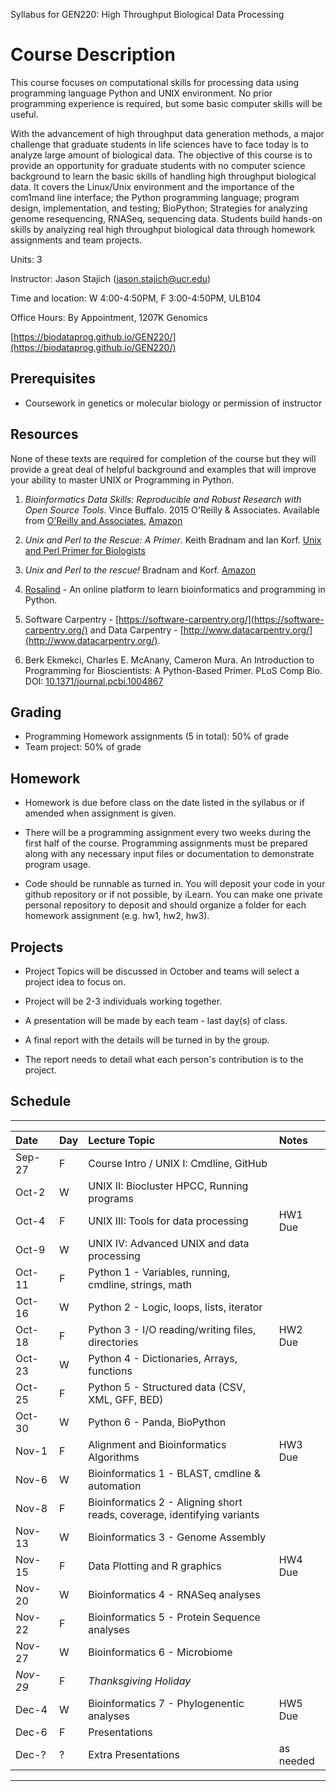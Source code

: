 Syllabus for GEN220: High Throughput Biological Data Processing

Course Description
==================

This course focuses on computational skills for processing data using
programming language Python and UNIX environment. No prior programming
experience is required, but some basic computer skills will be useful.

With the advancement of high throughput data generation methods, a
major challenge that graduate students in life sciences have to face
today is to analyze large amount of biological data. The objective of
this course is to provide an opportunity for graduate students with no
computer science background to learn the basic skills of handling high
throughput biological data. It covers the Linux/Unix environment and
the importance of the com1mand line interface; the Python programming
language; program design, implementation, and testing; BioPython;
Strategies for analyzing genome resequencing, RNASeq, sequencing data.
Students build hands-on skills by analyzing real high throughput
biological data through homework assignments and team projects.

Units: 3

Instructor: Jason Stajich (jason.stajich@ucr.edu)

Time and location: W 4:00-4:50PM, F 3:00-4:50PM, ULB104

Office Hours: By Appointment, 1207K Genomics

[https://biodataprog.github.io/GEN220/](https://biodataprog.github.io/GEN220/)

Prerequisites
-------------
* Coursework in genetics or molecular biology or permission of instructor

Resources
---------

None of these texts are required for completion of the course but they
will provide a great deal of helpful background and examples that will
improve your ability to master UNIX or Programming in Python.

   1. _Bioinformatics Data Skills: Reproducible and Robust Research
      with Open Source Tools_. Vince Buffalo. 2015 O'Reilly &
      Associates. Available from [O'Reilly and Associates](http://shop.oreilly.com/product/0636920030157.do),
      [Amazon](http://amazon.com/Bioinformatics-Data-Skills-Reproducible-Research/dp/1449367372)

   2. _Unix and Perl to the Rescue: A Primer_. Keith Bradnam and Ian
      Korf. [Unix and Perl Primer for Biologists](http://korflab.ucdavis.edu/unix_and_Perl/)

   3. _Unix and Perl to the rescue!_ Bradnam and
      Korf. [Amazon](https://www.amazon.com/gp/product/0521169828?tag=keithbradnamc-20)

   4. [Rosalind](http://rosalind.info/problems/locations/) - An online platform to learn bioinformatics and programming in Python.

   5. Software Carpentry -
      [https://software-carpentry.org/](https://software-carpentry.org/)
      and Data Carpentry - [http://www.datacarpentry.org/](http://www.datacarpentry.org/).

   6. Berk Ekmekci, Charles E. McAnany, Cameron Mura. An Introduction to Programming for Bioscientists: A Python-Based Primer. PLoS Comp Bio. DOI: [10.1371/journal.pcbi.1004867](https://doi.org/10.1371/journal.pcbi.1004867)


Grading
-------

* Programming Homework assignments (5 in total): 50% of grade
* Team project: 50% of grade

Homework
--------

* Homework is due before class on the date listed in the syllabus or if amended when assignment is given.

* There will be a programming assignment every two weeks during the first half of the course.
  Programming assignments must be prepared along with any necessary input files or documentation to demonstrate program usage.

* Code should be runnable as turned in. You will deposit your code in
  your github repository or if not possible, by iLearn. You can make
  one private personal repository to deposit and should organize a
  folder for each homework assignment (e.g. hw1, hw2, hw3).

Projects
--------

* Project Topics will be discussed in October and teams will select a project idea to focus on.

* Project will be 2-3 individuals working together.

* A presentation will be made by each team - last day(s) of class.

* A final report with the details will be turned in by the group.

* The report needs to detail what each person's contribution is to the
  project.

Schedule
--------

----------
| Date	| Day |	Lecture Topic	|	Notes
| :------ | :---- | :---------------------- | :------------ |
| Sep-27 |	F	|	Course Intro / UNIX I: Cmdline, GitHub	|	|
| Oct-2	|	W	|	UNIX II: Biocluster HPCC, Running programs |	|
| Oct-4	|	F	|	UNIX III: Tools for data processing	| HW1 Due |
| Oct-9	|	W	|	UNIX IV: Advanced UNIX and data processing	|	|
| Oct-11	|	F	|	Python 1 - Variables, running, cmdline, strings, math	|  |
| Oct-16	|	W	|	Python 2 - Logic, loops, lists, iterator	|	|
| Oct-18	|	F	|	Python 3 - I/O reading/writing files, directories	| HW2 Due |
| Oct-23	|	W	|	Python 4 - Dictionaries, Arrays, functions |	|
| Oct-25	|	F	|	Python 5 - Structured data (CSV, XML, GFF, BED)	| 	|
| Oct-30	|	W	|	Python 6 - Panda, BioPython	|	|
| Nov-1	|	F	|	Alignment and Bioinformatics Algorithms	| HW3 Due	|
| Nov-6	|	W	|	Bioinformatics 1 - BLAST, cmdline & automation	|	|
| Nov-8 |	F	|	Bioinformatics 2 - Aligning short reads, coverage, identifying variants	|	|
| Nov-13	|	W	|	Bioinformatics 3 - Genome Assembly 	| |
| Nov-15 |	F	|	Data Plotting and R graphics  |	HW4 Due |
| Nov-20	|	W	| Bioinformatics 4 - RNASeq analyses  |	|
| Nov-22	|	F	|	Bioinformatics 5  - Protein Sequence analyses |	|
| Nov-27	|	W	| Bioinformatics 6  - Microbiome |	|
| *Nov-29*	|	F	| *Thanksgiving Holiday* |		|
| Dec-4	|	W	| Bioinformatics 7 - Phylogenentic analyses | HW5 Due |
| Dec-6	|	F	|	Presentations	|	  |
| Dec-? | ? | Extra Presentations |  as needed |
----------
